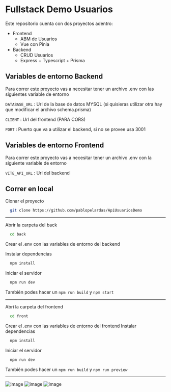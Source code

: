 
# Fullstack Demo Usuarios

Este repositorio cuenta con dos proyectos adentro:
- Frontend
    - ABM de Usuarios
    - Vue con Pinia
- Backend
    - CRUD Usuarios
    - Express + Typescript + Prisma



## Variables de entorno Backend

Para correr este proyecto vas a necesitar tener un archivo .env con las siguientes variable de entorno

`DATABASE_URL` : Url de la base de datos MYSQL (si quisieras utilizar otra hay que modificar el archivo schema.prisma)

`CLIENT` : Url del frontend (PARA CORS)

`PORT` : Puerto que va a utilizar el backend, si no se provee usa 3001
## Variables de entorno Frontend

Para correr este proyecto vas a necesitar tener un archivo .env con la siguiente variable de entorno

`VITE_API_URL` : Url del backend


## Correr en local

Clonar el proyecto

```bash
  git clone https://github.com/pablopelardas/ApiUsuariosDemo
```

---

Abrir la carpeta del back

```bash
  cd back
```

Crear el .env con las variables de entorno del backend

Instalar dependencias

```bash
  npm install
```


Iniciar el servidor

```bash
  npm run dev
```

También podes hacer un `npm run build` y `npm start`

----

Abri la carpeta del frontend

```bash
  cd front
```

Crear el .env con las variables de entorno del frontend
Instalar dependencias

```bash
  npm install
```
Iniciar el servidor

```bash
  npm run dev
```
También podes hacer un `npm run build` y `npm run preview`

----

![image](https://github.com/pablopelardas/ApiUsuariosDemo/assets/31576799/91d7158b-018d-4d1a-ae08-55d72a287cc7)
![image](https://github.com/pablopelardas/ApiUsuariosDemo/assets/31576799/8412b055-872f-4f7f-8a7c-2a0d679db17d)
![image](https://github.com/pablopelardas/ApiUsuariosDemo/assets/31576799/6a028aee-defd-49b1-9dca-c028f5fd3864)


